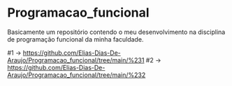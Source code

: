 # Programacao_funcional
Basicamente um repositório contendo o meu desenvolvimento na disciplina de programação funcional da minha faculdade.

#1 -> https://github.com/Elias-Dias-De-Araujo/Programacao_funcional/tree/main/%231
#2 -> https://github.com/Elias-Dias-De-Araujo/Programacao_funcional/tree/main/%232
